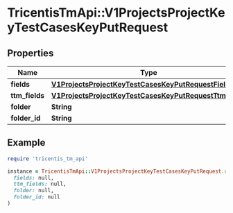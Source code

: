 # TricentisTmApi::V1ProjectsProjectKeyTestCasesKeyPutRequest

## Properties

| Name | Type | Description | Notes |
| ---- | ---- | ----------- | ----- |
| **fields** | [**V1ProjectsProjectKeyTestCasesKeyPutRequestFields**](V1ProjectsProjectKeyTestCasesKeyPutRequestFields.md) |  | [optional] |
| **ttm_fields** | [**V1ProjectsProjectKeyTestCasesKeyPutRequestTtmFields**](V1ProjectsProjectKeyTestCasesKeyPutRequestTtmFields.md) |  | [optional] |
| **folder** | **String** |  | [optional] |
| **folder_id** | **String** |  | [optional] |

## Example

```ruby
require 'tricentis_tm_api'

instance = TricentisTmApi::V1ProjectsProjectKeyTestCasesKeyPutRequest.new(
  fields: null,
  ttm_fields: null,
  folder: null,
  folder_id: null
)
```

